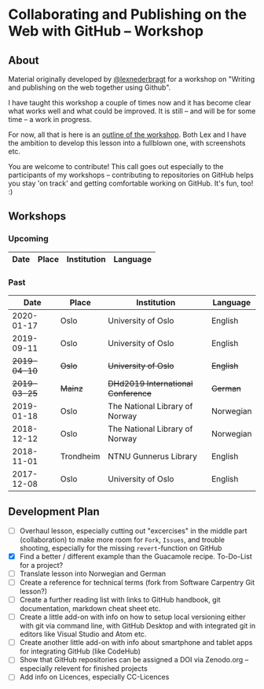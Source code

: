 # Collaborating and Publishing on the Web with GitHub – Workshop

## About

Material originally developed by [@lexnederbragt](https://github.com/lexnederbragt) for a workshop on "Writing and publishing on the web together using Github".

I have taught this workshop a couple of times now and it has become clear what works well and what could be improved. It is still – and will be for some time – a work in progress.

For now, all that is here is an [outline of the workshop](workshop_outline_english.md). Both Lex and I have the ambition to develop this lesson into a fullblown one, with screenshots etc.

You are welcome to contribute! This call goes out especially to the participants of my workshops – contributing to repositories on GitHub helps you stay 'on track' and getting comfortable working on GitHub. It's fun, too! :)

## Workshops

### Upcoming

|Date|Place|Institution|Language|
|---|---|---|---|

### Past

|Date|Place|Institution|Language|
|---|---|---|---|
|2020-01-17|Oslo|University of Oslo|English|
|2019-09-11|Oslo|University of Oslo|English|
|~~2019-04-10~~|~~Oslo~~|~~University of Oslo~~|~~English~~|
|~~2019-03-25~~|~~Mainz~~|~~DHd2019 International Conference~~|~~German~~|
|2019-01-18|Oslo|The National Library of Norway|Norwegian|
|2018-12-12|Oslo|The National Library of Norway|Norwegian|
|2018-11-01|Trondheim|NTNU Gunnerus Library|English|
|2017-12-08|Oslo|University of Oslo|English|

## Development Plan

- [ ] Overhaul lesson, especially cutting out "excercises" in the middle part (collaboration) to make more room for `Fork`, `Issues`, and trouble shooting, especially for the missing `revert`-function on GitHub
- [x] Find a better / different example than the Guacamole recipe. To-Do-List for a project?
- [ ] Translate lesson into Norwegian and German
- [ ] Create a reference for technical terms (fork from Software Carpentry Git lesson?)
- [ ] Create a further reading list with links to GitHub handbook, git documentation, markdown cheat sheet etc.
- [ ] Create a little add-on with info on how to setup local versioning either with git via command line, with GitHub Desktop and with integrated git in editors like Visual Studio and Atom etc.
- [ ] Create another little add-on with info about smartphone and tablet apps for integrating GitHub (like CodeHub)
- [ ] Show that GitHub repositories can be assigned a DOI via Zenodo.org – especially relevent for finished projects
- [ ] Add info on Licences, especially CC-Licences

